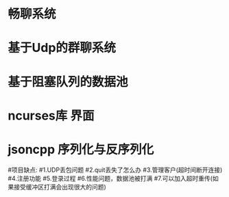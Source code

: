 # 畅聊系统

# 基于Udp的群聊系统
# 基于阻塞队列的数据池
# ncurses库 界面
# jsoncpp 序列化与反序列化 

#项目缺点:
#1.UDP丢包问题
#2.quit丢失了怎么办
#3.管理客户(超时间断开连接)
#4.注册功能
#5.登录过程
#6.性能问题，数据池被打满
#7.可以加入超时重传(如果接受缓冲区打满会出现很大的问题)

